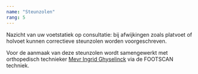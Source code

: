 ```yaml
---
name: "Steunzolen"
rang: 5
---
```


Nazicht van uw voetstatiek op consultatie: bij afwijkingen zoals platvoet of holvoet kunnen correctieve steunzolen worden voorgeschreven.

Voor de aanmaak van deze steunzolen wordt samengewerkt met orthopedisch technieker [Mevr Ingrid Ghyselinck](https://gysortho.com) via de FOOTSCAN techniek.

